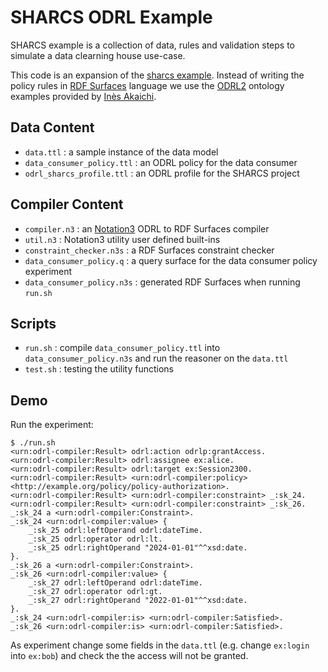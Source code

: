 # SHARCS ODRL Example

SHARCS example is a collection of data, rules and validation steps to simulate a data clearning house use-case.

This code is an expansion of the [sharcs example](https://github.com/eyereasoner/Notation3-By-Example/tree/main/examples/sharcs). Instead of writing the policy rules in [RDF Surfaces](https://w3c-cg.github.io/rdfsurfaces/) language we use the [ODRL2](https://www.w3.org/ns/odrl/2/) ontology examples provided by [Inès Akaichi](https://github.com/Ines-Akaichi/SHARCS-Use-Case).

## Data Content

- `data.ttl` : a sample instance of the data model
- `data_consumer_policy.ttl` : an ODRL policy for the data consumer
- `odrl_sharcs_profile.ttl` : an ODRL profile for the SHARCS project

## Compiler Content

- `compiler.n3` : an [Notation3](https://w3c.github.io/N3/spec/) ODRL to RDF Surfaces compiler
- `util.n3` : Notation3 utility user defined built-ins
- `constraint_checker.n3s` : a RDF Surfaces constraint checker
- `data_consumer_policy.q` : a query surface for the data consumer policy experiment
- `data_consumer_policy.n3s` : generated RDF Surfaces when running `run.sh`

## Scripts

- `run.sh` : compile `data_consumer_policy.ttl` into `data_consumer_policy.n3s` and run the reasoner on the `data.ttl`
- `test.sh` : testing the utility functions

## Demo

Run the experiment:

```
$ ./run.sh
<urn:odrl-compiler:Result> odrl:action odrlp:grantAccess.
<urn:odrl-compiler:Result> odrl:assignee ex:alice.
<urn:odrl-compiler:Result> odrl:target ex:Session2300.
<urn:odrl-compiler:Result> <urn:odrl-compiler:policy> <http://example.org/policy/policy-authorization>.
<urn:odrl-compiler:Result> <urn:odrl-compiler:constraint> _:sk_24.
<urn:odrl-compiler:Result> <urn:odrl-compiler:constraint> _:sk_26.
_:sk_24 a <urn:odrl-compiler:Constraint>.
_:sk_24 <urn:odrl-compiler:value> {
    _:sk_25 odrl:leftOperand odrl:dateTime.
    _:sk_25 odrl:operator odrl:lt.
    _:sk_25 odrl:rightOperand "2024-01-01"^^xsd:date.
}.
_:sk_26 a <urn:odrl-compiler:Constraint>.
_:sk_26 <urn:odrl-compiler:value> {
    _:sk_27 odrl:leftOperand odrl:dateTime.
    _:sk_27 odrl:operator odrl:gt.
    _:sk_27 odrl:rightOperand "2022-01-01"^^xsd:date.
}.
_:sk_24 <urn:odrl-compiler:is> <urn:odrl-compiler:Satisfied>.
_:sk_26 <urn:odrl-compiler:is> <urn:odrl-compiler:Satisfied>.
```

As experiment change some fields in the `data.ttl` (e.g. change  `ex:login` into `ex:bob`) and check the the access will not be granted.
